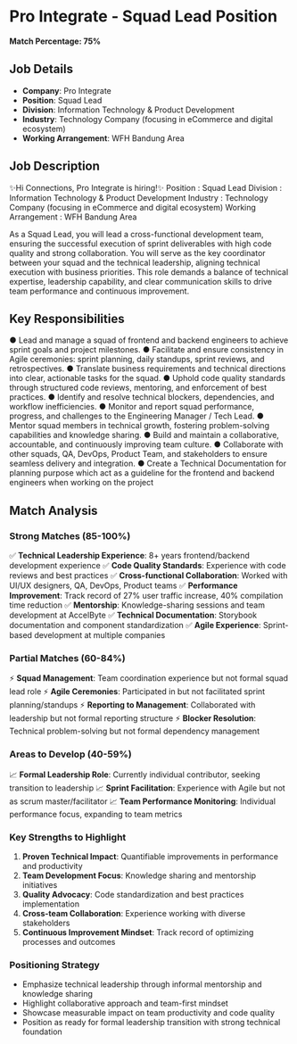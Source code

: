 # Pro Integrate - Squad Lead Position

**Match Percentage: 75%**

## Job Details
- **Company**: Pro Integrate
- **Position**: Squad Lead
- **Division**: Information Technology & Product Development
- **Industry**: Technology Company (focusing in eCommerce and digital ecosystem)
- **Working Arrangement**: WFH Bandung Area

## Job Description

✨Hi Connections, Pro Integrate is hiring!✨
Position : Squad Lead
Division : Information Technology & Product Development
Industry : Technology Company (focusing in eCommerce and digital ecosystem)
Working Arrangement : WFH Bandung Area

As a Squad Lead, you will lead a cross-functional development team, ensuring the successful execution of sprint deliverables with high code quality and strong collaboration. You will serve as the key coordinator between your squad and the technical leadership, aligning technical execution with business priorities. This role demands a balance of technical expertise, leadership capability, and clear communication skills to drive team performance and continuous improvement.

## Key Responsibilities
● Lead and manage a squad of frontend and backend engineers to achieve sprint goals and project milestones.
● Facilitate and ensure consistency in Agile ceremonies: sprint planning, daily standups, sprint reviews, and retrospectives.
● Translate business requirements and technical directions into clear, actionable tasks for the squad.
● Uphold code quality standards through structured code reviews, mentoring, and enforcement of best practices.
● Identify and resolve technical blockers, dependencies, and workflow inefficiencies.
● Monitor and report squad performance, progress, and challenges to the Engineering Manager / Tech Lead.
● Mentor squad members in technical growth, fostering problem-solving capabilities and knowledge sharing.
● Build and maintain a collaborative, accountable, and continuously improving team culture.
● Collaborate with other squads, QA, DevOps, Product Team, and stakeholders to ensure seamless delivery and integration.
● Create a Technical Documentation for planning purpose which act as a guideline for the frontend and backend engineers when working on the project

## Match Analysis

### Strong Matches (85-100%)
✅ **Technical Leadership Experience**: 8+ years frontend/backend development experience
✅ **Code Quality Standards**: Experience with code reviews and best practices
✅ **Cross-functional Collaboration**: Worked with UI/UX designers, QA, DevOps, Product teams
✅ **Performance Improvement**: Track record of 27% user traffic increase, 40% compilation time reduction
✅ **Mentorship**: Knowledge-sharing sessions and team development at AccelByte
✅ **Technical Documentation**: Storybook documentation and component standardization
✅ **Agile Experience**: Sprint-based development at multiple companies

### Partial Matches (60-84%)
⚡ **Squad Management**: Team coordination experience but not formal squad lead role
⚡ **Agile Ceremonies**: Participated in but not facilitated sprint planning/standups
⚡ **Reporting to Management**: Collaborated with leadership but not formal reporting structure
⚡ **Blocker Resolution**: Technical problem-solving but not formal dependency management

### Areas to Develop (40-59%)
📈 **Formal Leadership Role**: Currently individual contributor, seeking transition to leadership
📈 **Sprint Facilitation**: Experience with Agile but not as scrum master/facilitator
📈 **Team Performance Monitoring**: Individual performance focus, expanding to team metrics

### Key Strengths to Highlight
1. **Proven Technical Impact**: Quantifiable improvements in performance and productivity
2. **Team Development Focus**: Knowledge sharing and mentorship initiatives
3. **Quality Advocacy**: Code standardization and best practices implementation
4. **Cross-team Collaboration**: Experience working with diverse stakeholders
5. **Continuous Improvement Mindset**: Track record of optimizing processes and outcomes

### Positioning Strategy
- Emphasize technical leadership through informal mentorship and knowledge sharing
- Highlight collaborative approach and team-first mindset
- Showcase measurable impact on team productivity and code quality
- Position as ready for formal leadership transition with strong technical foundation